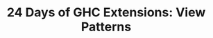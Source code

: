 ---
title: ! '24 Days of GHC Extensions: View Patterns'
url: https://ocharles.org.uk/blog/posts/2014-12-02-view-patterns.html
authors:
- Oliver Charles
type: article
tags:
- language extensions
- view patterns
doHaskell-type: blog post
dohaskell-collections:
- 24 Days of GHC Extensions
dohaskell-year: 2014
---